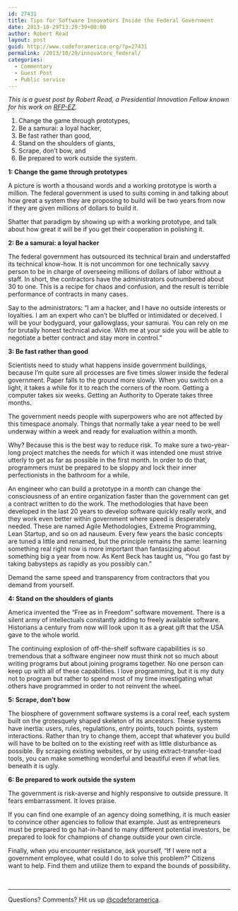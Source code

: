 ```yaml
---
id: 27431
title: Tips for Software Innovators Inside the Federal Government
date: 2013-10-29T13:29:39+00:00
author: Robert Read
layout: post
guid: http://www.codeforamerica.org/?p=27431
permalink: /2013/10/29/innovators_federal/
categories:
  - Commentary
  - Guest Post
  - Public service
---
```

_This is a guest post by Robert Read, a _Presidential Innovation Fellow_ known for his work on [RFP-EZ](https://rfpez.sba.gov/)._

  1. Change the game through prototypes,
  2. Be a samurai: a loyal hacker,
  3. Be fast rather than good,
  4. Stand on the shoulders of giants,
  5. Scrape, don’t bow, and
  6. Be prepared to work outside the system.

**1: Change the game through prototypes**

A picture is worth a thousand words and a working prototype is worth a million. The federal government is used to suits coming in and talking about how great a system they are proposing to build will be two years from now if they are given millions of dollars to build it.

Shatter that paradigm by showing up with a working prototype, and talk about how great it will be if you get their cooperation in polishing it.

**2: Be a samurai: a loyal hacker**

The federal government has outsourced its technical brain and understaffed its technical know-how. It is not uncommon for one technically savvy person to be in charge of overseeing millions of dollars of labor without a staff. In short, the contractors have the administrators outnumbered about 30 to one. This is a recipe for chaos and confusion, and the result is terrible performance of contracts in many cases.

Say to the administrators: &#8220;I am a hacker, and I have no outside interests or loyalties. I am an expert who can’t be bluffed or intimidated or deceived. I will be your bodyguard, your gallowglass, your samurai. You can rely on me for brutally honest technical advice. With me at your side you will be able to negotiate a better contract and stay more in control.&#8221;

**3: Be fast rather than good**

Scientists need to study what happens inside government buildings, because I’m quite sure all processes are five times slower inside the federal government. Paper falls to the ground more slowly. When you switch on a light, it takes a while for it to reach the corners of the room. Getting a computer takes six weeks. Getting an Authority to Operate takes three months.

The government needs people with superpowers who are not affected by this timespace anomaly. Things that normally take a year need to be well underway within a week and ready for evaluation within a month.

Why? Because this is the best way to reduce risk. To make sure a two-year-long project matches the needs for which it was intended one must strive utterly to get as far as possible in the first month. In order to do that, programmers must be prepared to be sloppy and lock their inner perfectionists in the bathroom for a while.

An engineer who can build a prototype in a month can change the consciousness of an entire organization faster than the government can get a contract written to do the work. The methodologies that have been developed in the last 20 years to develop software quickly really work, and they work even better within government where speed is desperately needed. These are named Agile Methodologies, Extreme Programming, Lean Startup, and so on ad nauseum. Every few years the basic concepts are tuned a little and renamed, but the principle remains the same: learning something real right now is more important than fantasizing about something big a year from now. As Kent Beck has taught us, “You go fast by taking babysteps as rapidly as you possibly can.”

Demand the same speed and transparency from contractors that you demand from yourself.

**4: Stand on the shoulders of giants**

America invented the “Free as in Freedom” software movement. There is a silent army of intellectuals constantly adding to freely available software. Historians a century from now will look upon it as a great gift that the USA gave to the whole world.

The continuing explosion of off-the-shelf software capabilities is so tremendous that a software engineer now must think not so much about writing programs but about joining programs together. No one person can keep up with all of these capabilities. I love programming, but it is my duty not to program but rather to spend most of my time investigating what others have programmed in order to not reinvent the wheel.

**5: Scrape, don’t bow**

The biosphere of government software systems is a coral reef, each system built on the grotesquely shaped skeleton of its ancestors. These systems have inertia: users, rules, regulations, entry points, touch points, system interactions. Rather than try to change them, accept that whatever you build will have to be bolted on to the existing reef with as little disturbance as possible. By scraping existing websites, or by using extract-transfer-load tools, you can make something wonderful and beautiful even if what lies beneath it is ugly.

**6: Be prepared to work outside the system**

The government is risk-averse and highly responsive to outside pressure. It fears embarrassment. It loves praise.

If you can find one example of an agency doing something, it is much easier to convince other agencies to follow that example. Just as entrepreneurs must be prepared to go hat-in-hand to many different potential investors, be prepared to look for champions of change outside your own circle.

Finally, when you encounter resistance, ask yourself, “If I were not a government employee, what could I do to solve this problem?” Citizens want to help. Find them and utilize them to expand the bounds of possibility.

&nbsp;

* * *

Questions? Comments? Hit us up <a href="http://twitter.com/codeforamerica" target="_blank">@codeforamerica</a>.